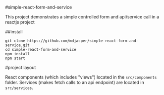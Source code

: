 #simple-react-form-and-service

This project demonstrates a simple controlled form and api/service call in a reactjs project

##install

```
git clone https://github.com/mdjasper/simple-react-form-and-service.git
cd simple-react-form-and-service
npm install
npm start
```

#project layout

React components (which includes "views") located in the `src/components` folder. Services (makes fetch calls to an api endpoint) are located in `src/services`.